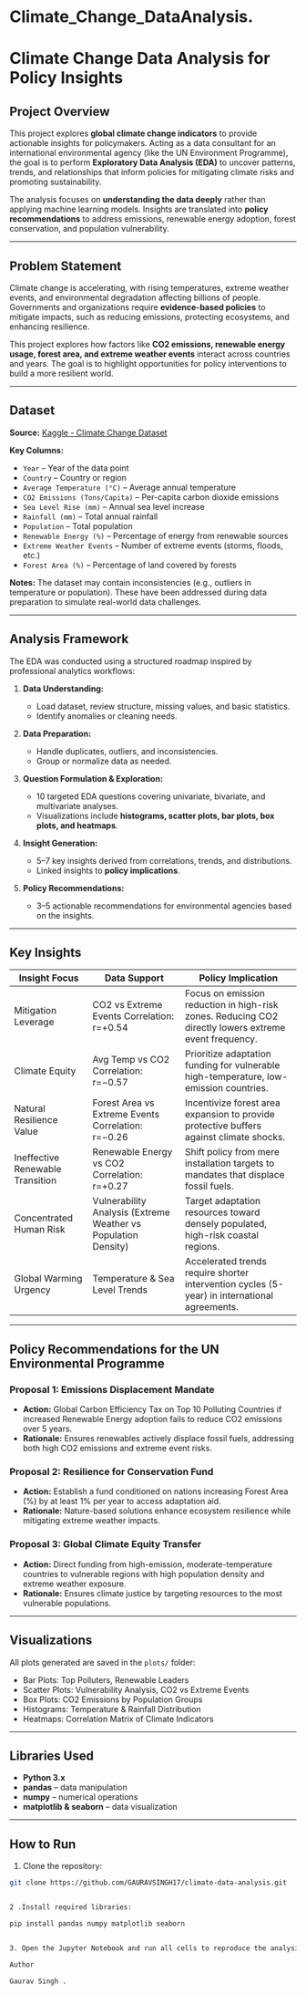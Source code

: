 # Climate_Change_DataAnalysis.

# Climate Change Data Analysis for Policy Insights

## Project Overview
This project explores **global climate change indicators** to provide actionable insights for policymakers. Acting as a data consultant for an international environmental agency (like the UN Environment Programme), the goal is to perform **Exploratory Data Analysis (EDA)** to uncover patterns, trends, and relationships that inform policies for mitigating climate risks and promoting sustainability.  

The analysis focuses on **understanding the data deeply** rather than applying machine learning models. Insights are translated into **policy recommendations** to address emissions, renewable energy adoption, forest conservation, and population vulnerability.

---

## Problem Statement
Climate change is accelerating, with rising temperatures, extreme weather events, and environmental degradation affecting billions of people. Governments and organizations require **evidence-based policies** to mitigate impacts, such as reducing emissions, protecting ecosystems, and enhancing resilience.  

This project explores how factors like **CO2 emissions, renewable energy usage, forest area, and extreme weather events** interact across countries and years. The goal is to highlight opportunities for policy interventions to build a more resilient world.

---

## Dataset
**Source:** [Kaggle - Climate Change Dataset](https://www.kaggle.com/datasets/bhadramohit/climate-change-dataset)  

**Key Columns:**
- `Year` – Year of the data point  
- `Country` – Country or region  
- `Average Temperature (°C)` – Average annual temperature  
- `CO2 Emissions (Tons/Capita)` – Per-capita carbon dioxide emissions  
- `Sea Level Rise (mm)` – Annual sea level increase  
- `Rainfall (mm)` – Total annual rainfall  
- `Population` – Total population  
- `Renewable Energy (%)` – Percentage of energy from renewable sources  
- `Extreme Weather Events` – Number of extreme events (storms, floods, etc.)  
- `Forest Area (%)` – Percentage of land covered by forests  

**Notes:** The dataset may contain inconsistencies (e.g., outliers in temperature or population). These have been addressed during data preparation to simulate real-world data challenges.

---

## Analysis Framework
The EDA was conducted using a structured roadmap inspired by professional analytics workflows:

1. **Data Understanding:**  
   - Load dataset, review structure, missing values, and basic statistics.  
   - Identify anomalies or cleaning needs.  

2. **Data Preparation:**  
   - Handle duplicates, outliers, and inconsistencies.  
   - Group or normalize data as needed.  

3. **Question Formulation & Exploration:**  
   - 10 targeted EDA questions covering univariate, bivariate, and multivariate analyses.  
   - Visualizations include **histograms, scatter plots, bar plots, box plots, and heatmaps**.  

4. **Insight Generation:**  
   - 5–7 key insights derived from correlations, trends, and distributions.  
   - Linked insights to **policy implications**.  

5. **Policy Recommendations:**  
   - 3–5 actionable recommendations for environmental agencies based on the insights.

---

## Key Insights

| Insight Focus | Data Support | Policy Implication |
|---------------|--------------|------------------|
| Mitigation Leverage | CO2 vs Extreme Events Correlation: r=+0.54 | Focus on emission reduction in high-risk zones. Reducing CO2 directly lowers extreme event frequency. |
| Climate Equity | Avg Temp vs CO2 Correlation: r=−0.57 | Prioritize adaptation funding for vulnerable high-temperature, low-emission countries. |
| Natural Resilience Value | Forest Area vs Extreme Events Correlation: r=−0.26 | Incentivize forest area expansion to provide protective buffers against climate shocks. |
| Ineffective Renewable Transition | Renewable Energy vs CO2 Correlation: r=+0.27 | Shift policy from mere installation targets to mandates that displace fossil fuels. |
| Concentrated Human Risk | Vulnerability Analysis (Extreme Weather vs Population Density) | Target adaptation resources toward densely populated, high-risk coastal regions. |
| Global Warming Urgency | Temperature & Sea Level Trends | Accelerated trends require shorter intervention cycles (5-year) in international agreements. |

---

## Policy Recommendations for the UN Environmental Programme

### **Proposal 1: Emissions Displacement Mandate**
- **Action:** Global Carbon Efficiency Tax on Top 10 Polluting Countries if increased Renewable Energy adoption fails to reduce CO2 emissions over 5 years.  
- **Rationale:** Ensures renewables actively displace fossil fuels, addressing both high CO2 emissions and extreme event risks.

### **Proposal 2: Resilience for Conservation Fund**
- **Action:** Establish a fund conditioned on nations increasing Forest Area (%) by at least 1% per year to access adaptation aid.  
- **Rationale:** Nature-based solutions enhance ecosystem resilience while mitigating extreme weather impacts.

### **Proposal 3: Global Climate Equity Transfer**
- **Action:** Direct funding from high-emission, moderate-temperature countries to vulnerable regions with high population density and extreme weather exposure.  
- **Rationale:** Ensures climate justice by targeting resources to the most vulnerable populations.

---

## Visualizations
All plots generated are saved in the `plots/` folder:

- Bar Plots: Top Polluters, Renewable Leaders  
- Scatter Plots: Vulnerability Analysis, CO2 vs Extreme Events  
- Box Plots: CO2 Emissions by Population Groups  
- Histograms: Temperature & Rainfall Distribution  
- Heatmaps: Correlation Matrix of Climate Indicators  

---

## Libraries Used
- **Python 3.x**  
- **pandas** – data manipulation  
- **numpy** – numerical operations  
- **matplotlib & seaborn** – data visualization  

---

## How to Run
1. Clone the repository:
```bash
git clone https://github.com/GAURAVSINGH17/climate-data-analysis.git


2 .Install required libraries:

pip install pandas numpy matplotlib seaborn


3. Open the Jupyter Notebook and run all cells to reproduce the analysis.

Author

Gaurav Singh .

